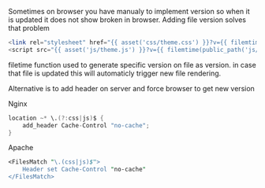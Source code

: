Sometimes on browser you have manualy to implement version so when it is updated it does not show broken in browser.
Adding file version solves that problem
```php
<link rel="stylesheet" href="{{ asset('css/theme.css') }}?v={{ filemtime(public_path('css/theme.css')) }}">
<script src="{{ asset('js/theme.js') }}?v={{ filemtime(public_path('js/theme.js')) }}"></script>

```

filetime function used to generate specific version on file as version. in case that file is updated this will automaticly trigger new file rendering.


Alternative is to add header on server and force browser to get new version

Nginx
```d
location ~* \.(?:css|js)$ {
    add_header Cache-Control "no-cache";
}

```

Apache
```perl
<FilesMatch "\.(css|js)$">
    Header set Cache-Control "no-cache"
</FilesMatch>

```